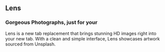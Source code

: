 ## Lens
### Gorgeous Photographs, just for your

Lens is a new tab replacement that brings stunning HD images right into your new tab.
With a clean and simple interface, Lens showcases artwork sourced from Unsplash.
